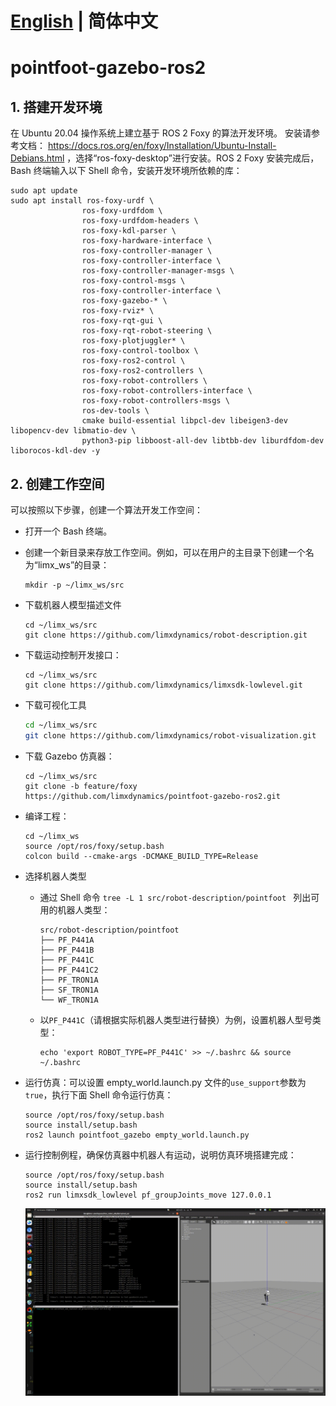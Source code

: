 # [English](README.md) | 简体中文
# pointfoot-gazebo-ros2

## 1. 搭建开发环境

在 Ubuntu 20.04 操作系统上建立基于 ROS 2 Foxy 的算法开发环境。 安装请参考文档： https://docs.ros.org/en/foxy/Installation/Ubuntu-Install-Debians.html ，选择“ros-foxy-desktop”进行安装。ROS 2 Foxy 安装完成后，Bash 终端输入以下 Shell 命令，安装开发环境所依赖的库：

```
sudo apt update
sudo apt install ros-foxy-urdf \
                ros-foxy-urdfdom \
                ros-foxy-urdfdom-headers \
                ros-foxy-kdl-parser \
                ros-foxy-hardware-interface \
                ros-foxy-controller-manager \
                ros-foxy-controller-interface \
                ros-foxy-controller-manager-msgs \
                ros-foxy-control-msgs \
                ros-foxy-controller-interface \
                ros-foxy-gazebo-* \
                ros-foxy-rviz* \
                ros-foxy-rqt-gui \
                ros-foxy-rqt-robot-steering \
                ros-foxy-plotjuggler* \
                ros-foxy-control-toolbox \
                ros-foxy-ros2-control \
                ros-foxy-ros2-controllers \
                ros-foxy-robot-controllers \
                ros-foxy-robot-controllers-interface \
                ros-foxy-robot-controllers-msgs \
                ros-dev-tools \
                cmake build-essential libpcl-dev libeigen3-dev libopencv-dev libmatio-dev \
                python3-pip libboost-all-dev libtbb-dev liburdfdom-dev liborocos-kdl-dev -y
```

## 2. 创建工作空间

可以按照以下步骤，创建一个算法开发工作空间：

- 打开一个 Bash 终端。

- 创建一个新目录来存放工作空间。例如，可以在用户的主目录下创建一个名为“limx_ws”的目录：

  ```
  mkdir -p ~/limx_ws/src
  ```

- 下载机器人模型描述文件

  ```
  cd ~/limx_ws/src
  git clone https://github.com/limxdynamics/robot-description.git
  ```

- 下载运动控制开发接口：

  ```
  cd ~/limx_ws/src
  git clone https://github.com/limxdynamics/limxsdk-lowlevel.git
  ```

- 下载可视化工具
  ```Bash
  cd ~/limx_ws/src
  git clone https://github.com/limxdynamics/robot-visualization.git
  ```
- 下载 Gazebo 仿真器：

  ```
  cd ~/limx_ws/src
  git clone -b feature/foxy https://github.com/limxdynamics/pointfoot-gazebo-ros2.git
  ```

- 编译工程：

  ```
  cd ~/limx_ws
  source /opt/ros/foxy/setup.bash
  colcon build --cmake-args -DCMAKE_BUILD_TYPE=Release
  ```

- 选择机器人类型

  - 通过 Shell 命令 `tree -L 1 src/robot-description/pointfoot ` 列出可用的机器人类型：

    ```
    src/robot-description/pointfoot
    ├── PF_P441A
    ├── PF_P441B
    ├── PF_P441C
    ├── PF_P441C2
    ├── PF_TRON1A
    ├── SF_TRON1A
    └── WF_TRON1A
    ```

  - 以`PF_P441C`（请根据实际机器人类型进行替换）为例，设置机器人型号类型：

    ```
    echo 'export ROBOT_TYPE=PF_P441C' >> ~/.bashrc && source ~/.bashrc
    ```

- 运行仿真：可以设置 empty_world.launch.py 文件的`use_support`参数为 `true`，执行下面 Shell 命令运行仿真：

  ```
  source /opt/ros/foxy/setup.bash
  source install/setup.bash
  ros2 launch pointfoot_gazebo empty_world.launch.py
  ```

- 运行控制例程，确保仿真器中机器人有运动，说明仿真环境搭建完成：

  ```
  source /opt/ros/foxy/setup.bash
  source install/setup.bash
  ros2 run limxsdk_lowlevel pf_groupJoints_move 127.0.0.1
  ```

  ![](doc/simulator.gif)
